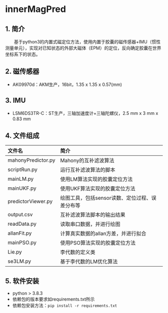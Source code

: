 # innerMagPred

## 1. 简介
   　　基于python3的内置式磁定位方法，使用内置于胶囊的磁传感器+IMU（惯性测量单元），实现对已知状态的外部大磁体（EPM）的定位，反向确定胶囊在世界坐标系下的状态。

## 2. 磁传感器
+ AK09970d：AKM生产，16bit，1.35 x 1.35 x 0.57(mm)

## 3. IMU
+ LSM6DS3TR-C：ST生产，三轴加速度计+三轴陀螺仪，2.5 mm x 3 mm x 0.83 mm

## 4. 文件组成


| 文件名              | 简介                                     |
|:-------------------|:----------------------------------------|
| mahonyPredictor.py | Mahony的互补滤波算法                       |
| scriptRun.py       | 运行互补滤波算法的脚本                      |
| mainLM.py          | 使用LM算法实现的胶囊定位方法                 |
| mainUKF.py         | 使用UKF算法实现的胶囊定位方法                |
| predictorViewer.py | 绘图工具，包括sensor读数、定位过程、误差分布等 |
| output.csv         | 互补滤波算法脚本的输出结果                   |
| readData.py        | 读取串口数据，并进行绘图                    |
| allanFit.py        | 计算真实数据的allan方差，并进行拟合          |
| mainPSO.py         | 使用PSO算法实现的胶囊定位方法                |
| Lie.py             | 李代数的定义类                             |
| se3LM.py           | 基于李代数的LM优化算法                      |


## 5. 软件安装
+ python > 3.8.3
+ 依赖包的版本要求如requirements.txt所示
+ 依赖包安装方法：`pip install -r requirements.txt`
